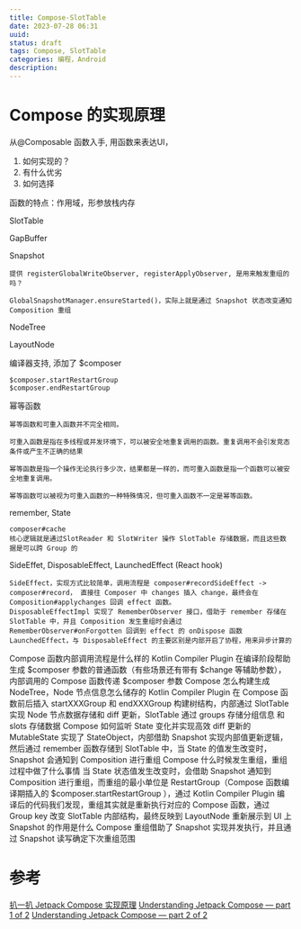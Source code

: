 ```yaml
---
title: Compose-SlotTable
date: 2023-07-28 06:31
uuid: 
status: draft
tags: Compose, SlotTable
categories: 编程，Android
description: 
---
```


# Compose 的实现原理

从@Composable 函数入手, 用函数来表达UI，
1. 如何实现的？
2. 有什么优劣
3. 如何选择

函数的特点：作用域，形参放栈内存

SlotTable

GapBuffer

Snapshot

	提供 registerGlobalWriteObserver, registerApplyObserver, 是用来触发重组的吗？

	GlobalSnapshotManager.ensureStarted()，实际上就是通过 Snapshot 状态改变通知 Composition 重组

NodeTree

LayoutNode

编译器支持, 添加了 $composer

	$composer.startRestartGroup
	$composer.endRestartGroup

幂等函数

	幂等函数和可重入函数并不完全相同。

	可重入函数是指在多线程或并发环境下，可以被安全地重复调用的函数。重复调用不会引发竞态条件或产生不正确的结果

	幂等函数是指一个操作无论执行多少次，结果都是一样的，而可重入函数是指一个函数可以被安全地重复调用。

	幂等函数可以被视为可重入函数的一种特殊情况，但可重入函数不一定是幂等函数。

remember, State

	composer#cache
	核心逻辑就是通过SlotReader 和 SlotWriter 操作 SlotTable 存储数据，而且这些数据是可以跨 Group 的

SideEffet, DisposableEffect, LaunchedEffect (React hook)

	SideEffect，实现方式比较简单，调用流程是 composer#recordSideEffect -> composer#record， 直接往 Composer 中 changes 插入 change，最终会在 Composition#applychanges 回调 effect 函数。
	DisposableEffectImpl 实现了 RememberObserver 接口，借助于 remember 存储在 SlotTable 中，并且 Composition 发生重组时会通过 RememberObserver#onForgotten 回调到 effect 的 onDispose 函数
	LaunchedEffect，与 DisposableEffect 的主要区别是内部开启了协程，用来异步计算的

Compose 函数内部调用流程是什么样的
Kotlin Compiler Plugin 在编译阶段帮助生成 $composer 参数的普通函数（有些场景还有带有 $change 等辅助参数），内部调用的 Compose 函数传递 $composer 参数
Compose 怎么构建生成 NodeTree，Node 节点信息怎么储存的
Kotlin Compiler Plugin 在 Compose 函数前后插入 startXXXGroup 和 endXXXGroup 构建树结构，内部通过 SlotTable 实现 Node 节点数据存储和 diff 更新，SlotTable 通过 groups 存储分组信息 和 slots 存储数据
Compose 如何监听 State 变化并实现高效 diff 更新的
MutableState 实现了 StateObject，内部借助 Snapshot 实现内部值更新逻辑，然后通过 remember 函数存储到 SlotTable 中，当 State 的值发生改变时，Snapshot 会通知到 Composition 进行重组
Compose 什么时候发生重组，重组过程中做了什么事情
当 State 状态值发生改变时，会借助 Snapshot 通知到 Composition 进行重组，而重组的最小单位是 RestartGroup（Compose 函数编译期插入的 $composer.startRestartGroup ），通过 Kotlin Compiler Plugin 编译后的代码我们发现，重组其实就是重新执行对应的 Compose 函数，通过 Group key 改变 SlotTable 内部结构，最终反映到 LayoutNode 重新展示到 UI 上
Snapshot 的作用是什么
Compose 重组借助了 Snapshot 实现并发执行，并且通过 Snapshot 读写确定下次重组范围

# 参考

[扒一扒 Jetpack Compose 实现原理](https://zhuanlan.zhihu.com/p/585400570)
[Understanding Jetpack Compose — part 1 of 2](https://medium.com/androiddevelopers/understanding-jetpack-compose-part-1-of-2-ca316fe39050)
[Understanding Jetpack Compose — part 2 of 2](https://medium.com/androiddevelopers/under-the-hood-of-jetpack-compose-part-2-of-2-37b2c20c6cdd)

